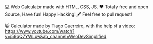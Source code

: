 💻 Web Calculator made with HTML, CSS, JS. 
❤️ Totally free and open Source, Have fun! Happy Hacking! 
🖋️ Feel free to pull request!

😺 Calculator made by Tiago Guerreiro, with the help of a video: https://www.youtube.com/watch?v=j59qQ7YWLxw&ab_channel=WebDevSimplified